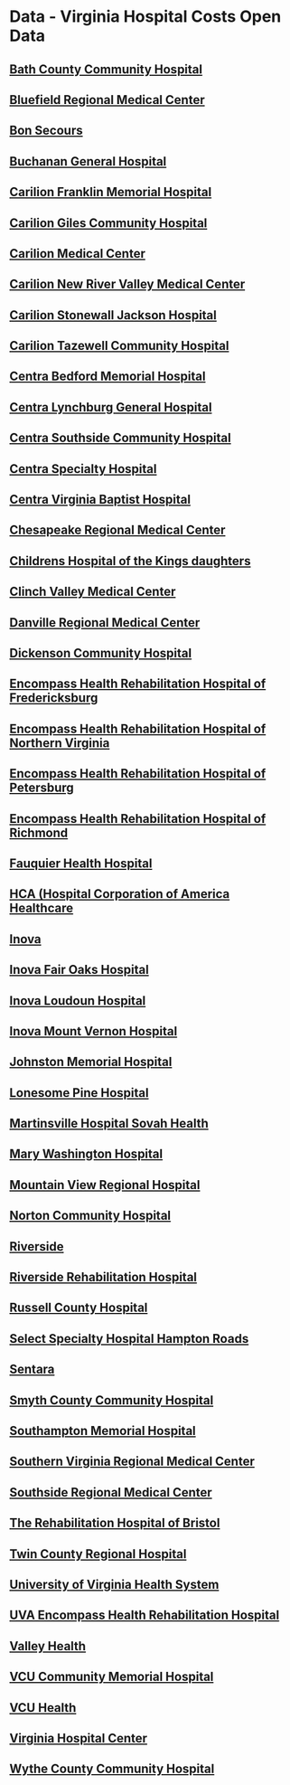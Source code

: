 # Data - Virginia Hospital Costs Open Data  

## [Bath County Community Hospital](https://github.com/jalbertbowden/virginia-hospital-costs-open-data/tree/master/data/bath-county-community-hospital)

## [Bluefield Regional Medical Center](https://github.com/jalbertbowden/virginia-hospital-costs-open-data/tree/master/data/bluefield-regional-medical-center)

## [Bon Secours](https://github.com/jalbertbowden/virginia-hospital-costs-open-data/tree/master/data/bon-secours)

## [Buchanan General Hospital](https://github.com/jalbertbowden/virginia-hospital-costs-open-data/tree/master/data/buchanan-general-hospital)

## [Carilion Franklin Memorial Hospital](https://github.com/jalbertbowden/virginia-hospital-costs-open-data/tree/master/data/carilion-franklin-memorial-hospital)

## [Carilion Giles Community Hospital](https://github.com/jalbertbowden/virginia-hospital-costs-open-data/tree/master/data/carilion-giles-community-hospital/)

## [Carilion Medical Center](https://github.com/jalbertbowden/virginia-hospital-costs-open-data/tree/master/data/carilion-medical-center/)

## [Carilion New River Valley Medical Center](https://github.com/jalbertbowden/virginia-hospital-costs-open-data/tree/master/data/carilion-new-river-valley-medical-center/)

## [Carilion Stonewall Jackson Hospital](https://github.com/jalbertbowden/virginia-hospital-costs-open-data/tree/master/data/carilion-stonewall-jackson-hospital/)

## [Carilion Tazewell Community Hospital](https://github.com/jalbertbowden/virginia-hospital-costs-open-data/tree/master/data/carilion-tazewell-community-hospital/)

## [Centra Bedford Memorial Hospital](https://github.com/jalbertbowden/virginia-hospital-costs-open-data/tree/master/data/centra-bedford-memorial-hospital/)

## [Centra Lynchburg General Hospital](https://github.com/jalbertbowden/virginia-hospital-costs-open-data/tree/master/data/centra-lynchburg-general-hospital/)

## [Centra Southside Community Hospital](https://github.com/jalbertbowden/virginia-hospital-costs-open-data/tree/master/data/centra-southside-community-hospital/)

## [Centra Specialty Hospital](https://github.com/jalbertbowden/virginia-hospital-costs-open-data/tree/master/data/centra-specialty-hospital/)

## [Centra Virginia Baptist Hospital](https://github.com/jalbertbowden/virginia-hospital-costs-open-data/tree/master/data/centra-virginia-baptist-hospital)

## [Chesapeake Regional Medical Center](https://github.com/jalbertbowden/virginia-hospital-costs-open-data/tree/master/data/chesapeake-regional-medical-center)

## [Childrens Hospital of the Kings daughters](https://github.com/jalbertbowden/virginia-hospital-costs-open-data/tree/master/data/childrens-hospital-of-the-kings-daughters)

## [Clinch Valley Medical Center](https://github.com/jalbertbowden/virginia-hospital-costs-open-data/tree/master/data/clinch-valley-medical-center)

## [Danville Regional Medical Center](https://github.com/jalbertbowden/virginia-hospital-costs-open-data/tree/master/data/danville-regional-medical-center)

## [Dickenson Community Hospital](https://github.com/jalbertbowden/virginia-hospital-costs-open-data/tree/master/data/dickenson-community-hospital)

## [Encompass Health Rehabilitation Hospital of Fredericksburg](https://github.com/jalbertbowden/virginia-hospital-costs-open-data/tree/master/data/encompass-health-rehabilitation-hospital-of-fredericksburg)

## [Encompass Health Rehabilitation Hospital of Northern Virginia](https://github.com/jalbertbowden/virginia-hospital-costs-open-data/tree/master/data/encompass-health-rehabilitation-hospital-of-northern-virginia)

## [Encompass Health Rehabilitation Hospital of Petersburg](https://github.com/jalbertbowden/virginia-hospital-costs-open-data/tree/master/data/encompass-health-rehabilitation-hospital-of-petersburg)

## [Encompass Health Rehabilitation Hospital of Richmond](https://github.com/jalbertbowden/virginia-hospital-costs-open-data/tree/master/data/encompass-health-rehabilitation-hospital-of-richmond)

## [Fauquier Health Hospital](https://github.com/jalbertbowden/virginia-hospital-costs-open-data/tree/master/data/fauquier-health-hospital)

## [HCA (Hospital Corporation of America Healthcare](https://github.com/jalbertbowden/virginia-hospital-costs-open-data/tree/master/data/hca)  

## [Inova](https://github.com/jalbertbowden/virginia-hospital-costs-open-data/tree/master/data/inova)

## [Inova Fair Oaks Hospital](https://github.com/jalbertbowden/virginia-hospital-costs-open-data/tree/master/data/inova-fair-oaks-hospital )

## [Inova Loudoun Hospital](https://github.com/jalbertbowden/virginia-hospital-costs-open-data/tree/master/data/inova-loudoun-hospital)

## [Inova Mount Vernon Hospital](https://github.com/jalbertbowden/virginia-hospital-costs-open-data/tree/master/data/inova-mount-vernon-hospital)

## [Johnston Memorial Hospital](https://github.com/jalbertbowden/virginia-hospital-costs-open-data/tree/master/data/johnston-memorial-hospital)

## [Lonesome Pine Hospital](https://github.com/jalbertbowden/virginia-hospital-costs-open-data/tree/master/data/lonesome-pine-hospital)

## [Martinsville Hospital Sovah Health](https://github.com/jalbertbowden/virginia-hospital-costs-open-data/tree/master/data/martinsville-hospital-sovah-health)

## [Mary Washington Hospital](https://github.com/jalbertbowden/virginia-hospital-costs-open-data/tree/master/data/mary-washington-hospital)

## [Mountain View Regional Hospital](https://github.com/jalbertbowden/virginia-hospital-costs-open-data/tree/master/data/mountain-view-regional-hospital)

## [Norton Community Hospital](https://github.com/jalbertbowden/virginia-hospital-costs-open-data/tree/master/data/norton-community-hospital)

## [Riverside](https://github.com/jalbertbowden/virginia-hospital-costs-open-data/tree/master/data/riverside)

## [Riverside Rehabilitation Hospital](https://github.com/jalbertbowden/virginia-hospital-costs-open-data/tree/master/data/riverside-rehabilitation-hospital)

## [Russell County Hospital](https://github.com/jalbertbowden/virginia-hospital-costs-open-data/tree/master/data/russell-county-hospital)

## [Select Specialty Hospital Hampton Roads](https://github.com/jalbertbowden/virginia-hospital-costs-open-data/tree/master/data/select-specialty-hospital-hampton-roads)

## [Sentara](https://github.com/jalbertbowden/virginia-hospital-costs-open-data/tree/master/data/sentara)

## [Smyth County Community Hospital](https://github.com/jalbertbowden/virginia-hospital-costs-open-data/tree/master/data/smyth-county-community-hospital)

## [Southampton Memorial Hospital](https://github.com/jalbertbowden/virginia-hospital-costs-open-data/tree/master/data/southampton-memorial-hospital)

## [Southern Virginia Regional Medical Center](https://github.com/jalbertbowden/virginia-hospital-costs-open-data/tree/master/data/southern-virginia-regional-medical-center)

## [Southside Regional Medical Center](https://github.com/jalbertbowden/virginia-hospital-costs-open-data/tree/master/data/southside-regional-medical-center)

## [The Rehabilitation Hospital of Bristol](https://github.com/jalbertbowden/virginia-hospital-costs-open-data/tree/master/data/the-rehabilitation-hospital-of-bristol)

## [Twin County Regional Hospital](https://github.com/jalbertbowden/virginia-hospital-costs-open-data/tree/master/data/twin-county-regional-hospital)

## [University of Virginia Health System](https://github.com/jalbertbowden/virginia-hospital-costs-open-data/tree/master/data/university-of-virginia-health-system)

## [UVA Encompass Health Rehabilitation Hospital](https://github.com/jalbertbowden/virginia-hospital-costs-open-data/tree/master/data/uva-encompass-health-rehabilitation-hospital)

## [Valley Health](https://github.com/jalbertbowden/virginia-hospital-costs-open-data/tree/master/data/valley-health)

## [VCU Community Memorial Hospital](https://github.com/jalbertbowden/virginia-hospital-costs-open-data/tree/master/data/vcu-community-memorial-hospital)

## [VCU Health](https://github.com/jalbertbowden/virginia-hospital-costs-open-data/tree/master/data/vcu-health/)

## [Virginia Hospital Center](https://github.com/jalbertbowden/virginia-hospital-costs-open-data/tree/master/data/virginia-hospital-center/)

## [Wythe County Community Hospital](https://github.com/jalbertbowden/virginia-hospital-costs-open-data/tree/master/data/wythe-county-community-hospital/)  
